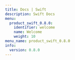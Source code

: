 ```yaml
---
title: Docs | Swift
description: Swift Docs
menu:
  product_swift_0.8.0:
    identifier: welcome
    name: Welcome
    weight: 10
menu_name: product_swift_0.8.0
info:
  version: 0.8.0
---
```


